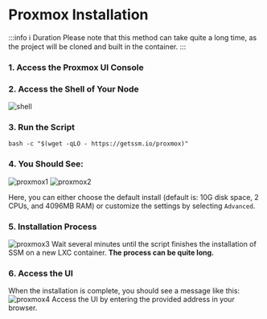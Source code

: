 # Proxmox Installation

:::info ℹ️ Duration
Please note that this method can take quite a long time, as the project will be cloned and built in the container.
:::

### 1. Access the Proxmox UI Console
### 2. Access the Shell of Your Node
![shell](/install/proxmox-shell.png)
### 3. Run the Script
```shell
bash -c "$(wget -qLO - https://getssm.io/proxmox)"
```
### 4. You Should See:
![proxmox1](/install/proxmox-install-1.png)
![proxmox2](/install/proxmox-install-2.png)

Here, you can either choose the default install (default is: 10G disk space, 2 CPUs, and 4096MB RAM) or customize the settings by selecting `Advanced`.

### 5. Installation Process
![proxmox3](/install/proxmox-install-3.png)
Wait several minutes until the script finishes the installation of SSM on a new LXC container. **The process can be quite long.**

### 6. Access the UI
When the installation is complete, you should see a message like this:
![proxmox4](/install/proxmox-install-4.png)
Access the UI by entering the provided address in your browser.